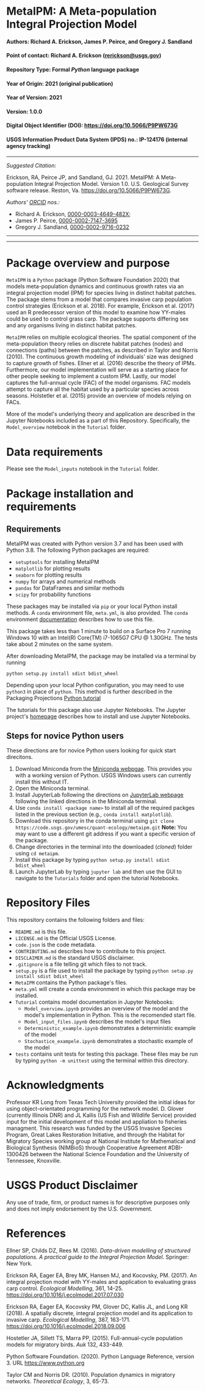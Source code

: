# MetaIPM: A Meta-population Integral Projection Model


#### Authors:          Richard A. Erickson, James P. Peirce, and Gregory J. Sandland
#### Point of contact: Richard A. Erickson (rerickson@usgs.gov)
#### Repository Type:  Formal _Python_ language package
#### Year of Origin:   2021 (original publication)
#### Year of Version:  2021
#### Version:          1.0.0 
#### Digital Object Identifier (DOI): https://doi.org/10.5066/P9PW673G
#### USGS Information Product Data System (IPDS) no.: IP-124176 (internal agency tracking)

***

_Suggested Citation:_

Erickson, RA, Peirce JP, and Sandland, GJ. 2021.
MetaIPM: A Meta-population Integral Projection Model.
Version 1.0.
U.S. Geological Survey software release. Reston, Va.
https://doi.org/10.5066/P9PW673G.

_Authors' [ORCID](https://orcid.org) nos.:_

- Richard A. Erickson, [0000-0003-4649-482X](https://orcid.org/0000-0003-4649-482X);
- James P. Peirce, [0000-0002-7147-3695](https://orcid.org/0000-0002-7147-3695)
- Gregory J. Sandland, [0000-0002-9716-0232](https://orcid.org/0000-0002-9716-0232)


***
***

# Package overview and purpose

`MetaIPM` is a `Python` package (Python Software Foundation 2020) that models meta-population dynamics and continuous growth rates via an integral projection model (IPM) for species living in distinct habitat patches.
The package stems from a model that compares invasive carp population control strategies (Erickson et al. 2018).
For example, Erickson et al. (2017) used an R predecessor version of this model to examine how YY-males could be used to control grass carp.
The package supports differing sex and any organisms living in distinct habitat patches.

`MetaIPM` relies on multiple ecological theories.
The spatial component of the meta-population theory relies on discrete habitat patches (nodes) and connections (paths) between the patches, as described in Taylor and Norris (2010).
The continuous growth modeling of individuals' size was designed to capture growth of fishes. Ellner et al. (2016) describe the theory of IPMs.
Furthermore, our model implementation will serve as a starting place for other people seeking to implement a custom IPM.
Lastly, our model captures the full-annual cycle (FAC) of the model organisms. FAC models attempt to capture all the habitat used by a particular species across seasons.
Holstetler et al. (2015) provide an overview of models relying on FACs.

More of the model's underlying theory and application are described in
the Jupyter Notebooks included as a part of this Repository.
Specifically, the `Model_overview` notebook in the `Tutorial` folder.

# Data requirements

Please see the `Model_inputs` notebook in the `Tutorial` folder.

# Package installation and requirements

## Requirements

MetaIPM was created with Python version 3.7 and has been used with Python 3.8.
The following Python packages are required:

- `setuptools` for installing MetaIPM
- `matplotlib` for plotting results
- `seaborn` for plotting results
- `numpy` for arrays and numerical methods
- `pandas` for DataFrames and similar methods
- `scipy` for probability functions

These packages may be installed via `pip` or your local Python install
methods.
A `conda` environment file, `meta.yml`, is also provided.
The `conda` environment [documentation][Conda_yml] describes how to
use this file.

This package takes less than 1 minute to build on a Surface Pro 7 running
Windows 10 with an Intel(R) Core(TM) i7-1065G7 CPU @ 1.30GHz.
The tests take about 2 minutes on the same system.

After downloading MetaIPM, the package may be installed via a terminal by running 

```{bash}
python setup.py install sdist bdist_wheel
```

Depending upon your local Python configuration, you may need to use
`python3` in place of `python`.
This method is further described in the Packaging Projections [Python
tutorial][Package_tutorial]

The tutorials for this package also use Jupyter Notebooks.
The Jupyter project's [homepage][Jupyter_home] describes how to
install and use Jupyter Notebooks.

## Steps for novice Python users

These directions are for novice Python users looking for quick start direcitons.

1. Download Miniconda from the [Miniconda webpgae][Miniconda]. This provides you with a working version of Python. USGS Windows users can currently install this without IT.
2. Open the Miniconda terminal.
3. Install JupyterLab following the directions on [JupyterLab webpage][JupyterLab] following the linked directions in the Miniconda terminal.
4. Use `conda install <package name>` to install all of the required packges listed in the previous section (e.g., `conda install matplotlib`).
5. Download this repository in the conda terminal using `git clone https://code.usgs.gov/umesc/quant-ecology/metaipm.git` **Note:** You may want to use a different git address if you want a specific version of the package.
6. Change directories in the terminal into the downloaded (_cloned_) folder using `cd metaipm`.
7. Install this package by typing `python setup.py install sdist bdist_wheel` 
8. Launch JupyterLab by typing `jupyter lab` and then use the GUI to navigate to the `Tutorials` folder and open the tutorial Notebooks. 


# Repository Files

This repository contains the following folders and files:

- `README.md` is this file.
- `LICENSE.md` is the Official USGS License. 
- `code.json` is the code metadata.
- `CONTRIBUTING.md` describes how to contribute to this project.
- `DISCLAIMER.md` is the standard USGS disclaimer.
- `.gitignore` is a file telling git which files to not track.
- `setup.py` is a file used to install the package by typing `python setup.py install sdist bdist_wheel`
- `MetaIPM` contains the Python package's files.
- `meta.yml` will create a conda environment in which this package may be installed.
- `Tutorial` contains model documentation in Jupyter Notebooks:
  - `Model_overview.ipynb` provides an overview of the model and the model's implementation in Python. This is the recomended start file.
  - `Model_input_files.ipynb` describes the model's input files
  - `Deterministic_example.ipynb` demonstrates a deterministic example of the model
  - `Stochastice_exampele.ipynb` demonstrates a stochastic example of the model
- `tests` contains unit tests for testing this package. These files may be run by typing `python -m unittest` using the terminal within this directory.

# Acknowledgments

Professor KR Long from Texas Tech University provided the initial ideas for using object-orientated programming for the network model.
D. Glover (currently Illinois DNR) and JL Kallis (US Fish and Wildlife Service) provided input for the initial development of this model and appliation to fisheries managment.
This research was funded by the USGS Invasive Species Program, Great Lakes Restoration Initiative, and through the Habitat for Migratory Species working group at National Institute for Mathematical and Biological Synthesis (NIMBioS) through Cooperative Agreement #DBI-1300426 between the National Science Foundation and the University of Tennessee, Knoxville.

# USGS Product Disclaimer

Any use of trade, firm, or product names is for descriptive purposes only and does not imply endorsement by the U.S. Government.

# References

Ellner SP, Childs DZ, Rees M. (2016). _Data-driven modelling of
structured populations. A practical guide to the Integral 
Projection Model_. Springer: New York.

Erickson RA, Eager EA, Brey MK, Hansen MJ, and Kocovsky, PM. (2017). An
integral projection model with YY-males and application to evaluating
grass carp control. _Ecological Modelling_, 361,
14-25. https://doi.org/10.1016/j.ecolmodel.2017.07.030

Erickson RA, Eager EA, Kocovsky PM, Glover DC, Kallis JL, and Long KR
(2018). A spatially discrete, integral projection model and its
application to invasive carp. _Ecological Modelling_, 387,
163-171. https://doi.org/10.1016/j.ecolmodel.2018.09.006

Hostetler JA, Sillett TS, Marra PP, (2015). Full-annual-cycle
population models for migratory birds. _Auk_ 132, 433-449.

Python Software Foundation. (2020). Python Language Reference,
version 3. URL https://www.python.org

Taylor CM and Norris DR. (2010). Population dynamics in
migratory networks. _Theoretical Ecology_, 3, 65-73.

[Conda_yml]: https://docs.conda.io/projects/conda/en/latest/user-guide/tasks/manage-environments.html#creating-an-environment-from-an-environment-yml-file
[Jupyter_home]: https://jupyter.org/
[Package_tutorial]: https://packaging.python.org/tutorials/packaging-projects/
[TRACE_home]: https://cream-itn.eu/trace
[Miniconda]: https://docs.conda.io/en/latest/miniconda.html
[JupyterLab]: https://jupyter.org/install.html
